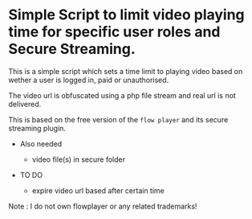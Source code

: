 Simple Script to limit video playing time for specific user roles and Secure Streaming.
========

This is a simple script which sets a time limit to playing video based on wether a user is logged in, paid or unauthorised.

The video url is obfuscated using a php file stream and real url is not delivered.

This is based on the free version of the `flow player` and its secure streaming plugin.
	
* Also needed
	* video file(s) in secure folder


* TO DO
	* expire video url based after certain time

Note : I do not own flowplayer or any related trademarks!